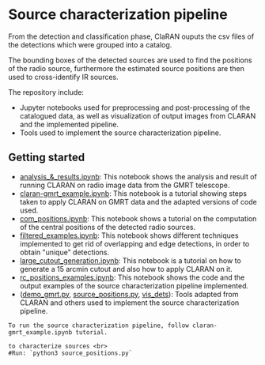 # Source characterization pipeline

From the detection and classification phase, ClaRAN ouputs the csv files of the detections which were grouped into a catalog.

The bounding boxes of the detected sources are used to find the positions of the radio source, furthermore the estimated source positions are then used to cross-identify IR sources.

The repository include:

* Jupyter notebooks used for preprocessing and post-processing of the catalogued data, as well as visualization of output images from CLARAN and the implemented pipeline.
* Tools used to implement the source characterization pipeline.

## Getting started

* [analysis\_&\_results.ipynb](https://github.com/Mofokeng-C/rgz_rcnn_py3/blob/sc_pipeline/notebooks/analysis_%26_results.ipynb): This notebook shows the analysis and result of running CLARAN on radio image data from the GMRT telescope.
* [claran-gmrt\_example.ipynb](https://github.com/Mofokeng-C/rgz_rcnn_py3/blob/sc_pipeline/notebooks/claran-gmrt_example.ipynb): This notebook is a tutorial showing steps taken to apply CLARAN on GMRT data and the adapted versions of code used.
* [com\_positions.ipynb](https://github.com/Mofokeng-C/rgz_rcnn_py3/blob/sc_pipeline/notebooks/com_positions.ipynb): This notebook shows a tutorial on the computation of the central positions of the detected radio sources.
* [filtered_examples.ipynb](https://github.com/Mofokeng-C/rgz_rcnn_py3/blob/sc_pipeline/notebooks/filtered_examples.ipynb): This notebook shows different techniques implemented to get rid of overlapping and edge detections, in order to obtain "unique" detections.
* [large\_cutout\_generation.ipynb](https://github.com/Mofokeng-C/rgz_rcnn_py3/blob/sc_pipeline/notebooks/large_cutout_generation.ipynb): This notebook is a tutorial on how to generate a 15 arcmin cutout and also how to apply CLARAN on it.
* [rc\_positions\_examples.ipynb](https://github.com/Mofokeng-C/rgz_rcnn_py3/blob/sc_pipeline/notebooks/rc_positions_examples.ipynb): This notebook shows the code and the output examples of the source characterization pipeline implemented.
* ([demo\_gmrt.py](https://github.com/Mofokeng-C/rgz_rcnn_py3/blob/sc_pipeline/tools/demo_gmrt.py), [source\_positions.py](https://github.com/Mofokeng-C/rgz_rcnn_py3/blob/sc_pipeline/tools/source_positions.py), [vis_dets](https://github.com/Mofokeng-C/rgz_rcnn_py3/blob/sc_pipeline/tools/vis_dets.py)): Tools adapted from CLARAN and others used to implement the source characterization pipeline.


```
To run the source characterization pipeline, follow claran-gmrt_example.ipynb tutorial.

to characterize sources <br>
#Run: `python3 source_positions.py`
```  
